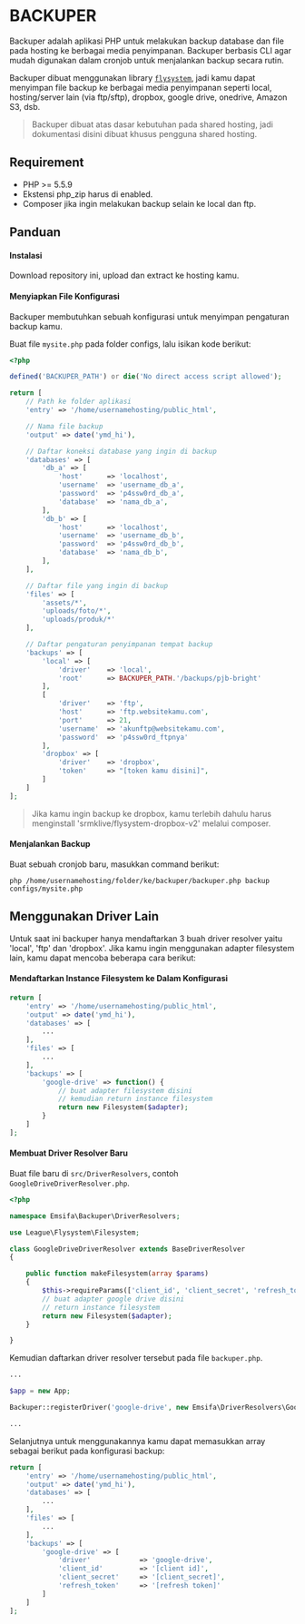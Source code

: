 BACKUPER
===========================

Backuper adalah aplikasi PHP untuk melakukan backup database dan file pada hosting ke berbagai media penyimpanan.
Backuper berbasis CLI agar mudah digunakan dalam cronjob untuk menjalankan backup secara rutin.

Backuper dibuat menggunakan library [`flysystem`](https://flysystem.thephpleague.com),
jadi kamu dapat menyimpan file backup ke berbagai media penyimpanan
seperti local, hosting/server lain (via ftp/sftp), dropbox, google drive, onedrive, Amazon S3, dsb.

> Backuper dibuat atas dasar kebutuhan pada shared hosting, jadi dokumentasi disini dibuat khusus pengguna shared hosting.

## Requirement

* PHP >= 5.5.9
* Ekstensi php_zip harus di enabled.
* Composer jika ingin melakukan backup selain ke local dan ftp.

## Panduan

#### Instalasi

Download repository ini, upload dan extract ke hosting kamu.

#### Menyiapkan File Konfigurasi

Backuper membutuhkan sebuah konfigurasi untuk menyimpan pengaturan backup kamu.

Buat file `mysite.php` pada folder configs, lalu isikan kode berikut:

```php
<?php

defined('BACKUPER_PATH') or die('No direct access script allowed');

return [
    // Path ke folder aplikasi
    'entry' => '/home/usernamehosting/public_html',

    // Nama file backup
    'output' => date('ymd_hi'),

    // Daftar koneksi database yang ingin di backup
    'databases' => [
        'db_a' => [
            'host'      => 'localhost',
            'username'  => 'username_db_a',
            'password'  => 'p4ssw0rd_db_a',
            'database'  => 'nama_db_a',
        ],
        'db_b' => [
            'host'      => 'localhost',
            'username'  => 'username_db_b',
            'password'  => 'p4ssw0rd_db_b',
            'database'  => 'nama_db_b',
        ],
    ],

    // Daftar file yang ingin di backup
    'files' => [
        'assets/*',
        'uploads/foto/*',
        'uploads/produk/*'
    ],

    // Daftar pengaturan penyimpanan tempat backup
    'backups' => [
        'local' => [
            'driver'    => 'local',
            'root'      => BACKUPER_PATH.'/backups/pjb-bright'
        ],
        [
            'driver'    => 'ftp',
            'host'      => 'ftp.websitekamu.com',
            'port'      => 21,
            'username'  => 'akunftp@websitekamu.com',
            'password'  => 'p4ssw0rd_ftpnya'
        ],
        'dropbox' => [
            'driver'    => 'dropbox',
            'token'     => "[token kamu disini]",
        ]
    ]
];
```

> Jika kamu ingin backup ke dropbox, kamu terlebih dahulu harus menginstall 'srmklive/flysystem-dropbox-v2' melalui composer.

#### Menjalankan Backup

Buat sebuah cronjob baru, masukkan command berikut:

```
php /home/usernamehosting/folder/ke/backuper/backuper.php backup configs/mysite.php
```

## Menggunakan Driver Lain

Untuk saat ini backuper hanya mendaftarkan 3 buah driver resolver yaitu 'local', 'ftp' dan 'dropbox'.
Jika kamu ingin menggunakan adapter filesystem lain, kamu dapat mencoba beberapa cara berikut:

#### Mendaftarkan Instance Filesystem ke Dalam Konfigurasi

```php
return [
    'entry' => '/home/usernamehosting/public_html',
    'output' => date('ymd_hi'),
    'databases' => [
        ...
    ],
    'files' => [
        ...
    ],
    'backups' => [
        'google-drive' => function() {
            // buat adapter filesystem disini
            // kemudian return instance filesystem
            return new Filesystem($adapter);
        }
    ]
];
```

#### Membuat Driver Resolver Baru

Buat file baru di `src/DriverResolvers`, contoh `GoogleDriveDriverResolver.php`.

```php
<?php

namespace Emsifa\Backuper\DriverResolvers;

use League\Flysystem\Filesystem;

class GoogleDriveDriverResolver extends BaseDriverResolver
{

    public function makeFilesystem(array $params)
    {
        $this->requireParams(['client_id', 'client_secret', 'refresh_token'], $params);
        // buat adapter google drive disini
        // return instance filesystem
        return new Filesystem($adapter);
    }

}
```

Kemudian daftarkan driver resolver tersebut pada file `backuper.php`.

```php
...

$app = new App;

Backuper::registerDriver('google-drive', new Emsifa\DriverResolvers\GoogleDriveDriverResolver());

...
```

Selanjutnya untuk menggunakannya kamu dapat memasukkan array sebagai berikut pada konfigurasi backup:

```php
return [
    'entry' => '/home/usernamehosting/public_html',
    'output' => date('ymd_hi'),
    'databases' => [
        ...
    ],
    'files' => [
        ...
    ],
    'backups' => [
        'google-drive' => [
            'driver'            => 'google-drive',
            'client_id'         => '[client id]',
            'client_secret'     => '[client_secret]',
            'refresh_token'     => '[refresh token]'
        ]
    ]
];
```